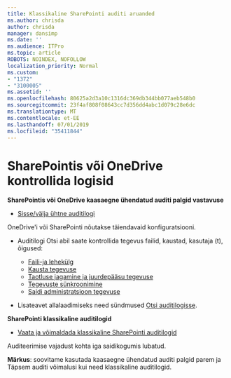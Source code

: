 ```yaml
---
title: Klassikaline SharePointi auditi aruanded
ms.author: chrisda
author: chrisda
manager: dansimp
ms.date: ''
ms.audience: ITPro
ms.topic: article
ROBOTS: NOINDEX, NOFOLLOW
localization_priority: Normal
ms.custom:
- "1372"
- "3100005"
ms.assetid: ''
ms.openlocfilehash: 80625a2d3a10c1316dc369db344bb077aeb548b0
ms.sourcegitcommit: 23f4af808f08643cc7d356dd4abc1d079c28e6dc
ms.translationtype: MT
ms.contentlocale: et-EE
ms.lasthandoff: 07/01/2019
ms.locfileid: "35411844"
---
```

# <a name="sharepoint-and-onedrive-audit-logs"></a>SharePointis või OneDrive kontrollida logisid

**SharePointis või OneDrive kaasaegne ühendatud auditi palgid vastavuse**

- [Sisse/välja ühtne auditilogi](https://docs.microsoft.com/en-us/office365/securitycompliance/turn-audit-log-search-on-or-off) 

OneDrive'i või SharePointi nõutakse täiendavaid konfiguratsiooni.

- Auditilogi Otsi abil saate kontrollida tegevus failid, kaustad, kasutaja (t), õigused:

    - [Faili-ja lehekülg](https://docs.microsoft.com/en-us/office365/securitycompliance/search-the-audit-log-in-security-and-compliance)
    - [Kausta tegevuse](https://docs.microsoft.com/en-us/office365/securitycompliance/search-the-audit-log-in-security-and-compliance#folder-activities)
    - [Taotluse jagamine ja juurdepääsu tegevuse](https://docs.microsoft.com/en-us/office365/securitycompliance/search-the-audit-log-in-security-and-compliance#sharing-and-access-request-activities)
    - [Tegevuste sünkroonimine](https://docs.microsoft.com/en-us/office365/securitycompliance/search-the-audit-log-in-security-and-compliance#synchronization-activities)
    - [Saidi administratsioon tegevuse](https://docs.microsoft.com/en-us/office365/securitycompliance/search-the-audit-log-in-security-and-compliance#site-administration-activities)
- Lisateavet allalaadimiseks need sündmused [Otsi auditilogisse](https://docs.microsoft.com/office365/securitycompliance/search-the-audit-log-in-security-and-compliance#search-the-audit-log).

**SharePointi klassikaline auditilogid**

- [Vaata ja võimaldada klassikaline SharePointi auditilogid](https://support.office.com/en-us/article/view-audit-log-reports-b37c5869-1b47-4a82-a30d-ea20070fe527)

Auditeerimise vajadust kohta iga saidikogumis lubatud. 

**Märkus**: soovitame kasutada kaasaegne ühendatud auditi palgid parem ja Täpsem auditi võimalusi kui need klassikaline auditilogid.

